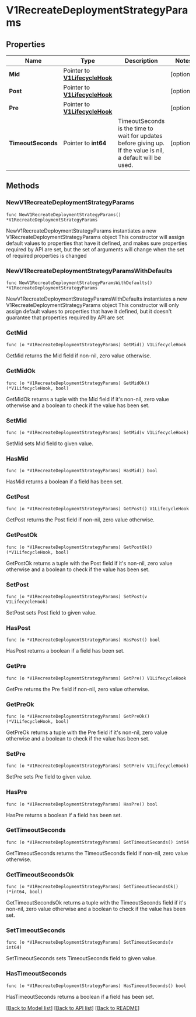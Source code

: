 # V1RecreateDeploymentStrategyParams

## Properties

Name | Type | Description | Notes
------------ | ------------- | ------------- | -------------
**Mid** | Pointer to [**V1LifecycleHook**](V1LifecycleHook.md) |  | [optional] 
**Post** | Pointer to [**V1LifecycleHook**](V1LifecycleHook.md) |  | [optional] 
**Pre** | Pointer to [**V1LifecycleHook**](V1LifecycleHook.md) |  | [optional] 
**TimeoutSeconds** | Pointer to **int64** | TimeoutSeconds is the time to wait for updates before giving up. If the value is nil, a default will be used. | [optional] 

## Methods

### NewV1RecreateDeploymentStrategyParams

`func NewV1RecreateDeploymentStrategyParams() *V1RecreateDeploymentStrategyParams`

NewV1RecreateDeploymentStrategyParams instantiates a new V1RecreateDeploymentStrategyParams object
This constructor will assign default values to properties that have it defined,
and makes sure properties required by API are set, but the set of arguments
will change when the set of required properties is changed

### NewV1RecreateDeploymentStrategyParamsWithDefaults

`func NewV1RecreateDeploymentStrategyParamsWithDefaults() *V1RecreateDeploymentStrategyParams`

NewV1RecreateDeploymentStrategyParamsWithDefaults instantiates a new V1RecreateDeploymentStrategyParams object
This constructor will only assign default values to properties that have it defined,
but it doesn't guarantee that properties required by API are set

### GetMid

`func (o *V1RecreateDeploymentStrategyParams) GetMid() V1LifecycleHook`

GetMid returns the Mid field if non-nil, zero value otherwise.

### GetMidOk

`func (o *V1RecreateDeploymentStrategyParams) GetMidOk() (*V1LifecycleHook, bool)`

GetMidOk returns a tuple with the Mid field if it's non-nil, zero value otherwise
and a boolean to check if the value has been set.

### SetMid

`func (o *V1RecreateDeploymentStrategyParams) SetMid(v V1LifecycleHook)`

SetMid sets Mid field to given value.

### HasMid

`func (o *V1RecreateDeploymentStrategyParams) HasMid() bool`

HasMid returns a boolean if a field has been set.

### GetPost

`func (o *V1RecreateDeploymentStrategyParams) GetPost() V1LifecycleHook`

GetPost returns the Post field if non-nil, zero value otherwise.

### GetPostOk

`func (o *V1RecreateDeploymentStrategyParams) GetPostOk() (*V1LifecycleHook, bool)`

GetPostOk returns a tuple with the Post field if it's non-nil, zero value otherwise
and a boolean to check if the value has been set.

### SetPost

`func (o *V1RecreateDeploymentStrategyParams) SetPost(v V1LifecycleHook)`

SetPost sets Post field to given value.

### HasPost

`func (o *V1RecreateDeploymentStrategyParams) HasPost() bool`

HasPost returns a boolean if a field has been set.

### GetPre

`func (o *V1RecreateDeploymentStrategyParams) GetPre() V1LifecycleHook`

GetPre returns the Pre field if non-nil, zero value otherwise.

### GetPreOk

`func (o *V1RecreateDeploymentStrategyParams) GetPreOk() (*V1LifecycleHook, bool)`

GetPreOk returns a tuple with the Pre field if it's non-nil, zero value otherwise
and a boolean to check if the value has been set.

### SetPre

`func (o *V1RecreateDeploymentStrategyParams) SetPre(v V1LifecycleHook)`

SetPre sets Pre field to given value.

### HasPre

`func (o *V1RecreateDeploymentStrategyParams) HasPre() bool`

HasPre returns a boolean if a field has been set.

### GetTimeoutSeconds

`func (o *V1RecreateDeploymentStrategyParams) GetTimeoutSeconds() int64`

GetTimeoutSeconds returns the TimeoutSeconds field if non-nil, zero value otherwise.

### GetTimeoutSecondsOk

`func (o *V1RecreateDeploymentStrategyParams) GetTimeoutSecondsOk() (*int64, bool)`

GetTimeoutSecondsOk returns a tuple with the TimeoutSeconds field if it's non-nil, zero value otherwise
and a boolean to check if the value has been set.

### SetTimeoutSeconds

`func (o *V1RecreateDeploymentStrategyParams) SetTimeoutSeconds(v int64)`

SetTimeoutSeconds sets TimeoutSeconds field to given value.

### HasTimeoutSeconds

`func (o *V1RecreateDeploymentStrategyParams) HasTimeoutSeconds() bool`

HasTimeoutSeconds returns a boolean if a field has been set.


[[Back to Model list]](../README.md#documentation-for-models) [[Back to API list]](../README.md#documentation-for-api-endpoints) [[Back to README]](../README.md)


